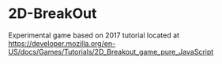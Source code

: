 # 2D-BreakOut

Experimental game based on 2017 tutorial located at https://developer.mozilla.org/en-US/docs/Games/Tutorials/2D_Breakout_game_pure_JavaScript
